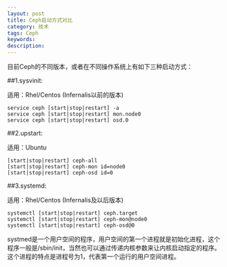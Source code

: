 ```yaml
---
layout: post
title: Ceph启动方式对比
category: 技术
tags: Ceph
keywords: 
description: 
---
```


目前Ceph的不同版本，或者在不同操作系统上有如下三种启动方式：

##1.sysvinit:  

适用：Rhel/Centos (Infernalis以前的版本)

	service ceph [start|stop|restart] -a     
	service ceph [start|stop|restart] mon.node0
	service ceph [start|stop|restart] osd.0

##2.upstart:  

适用：Ubuntu

	[start|stop|restart] ceph-all
	[start|stop|restart] ceph-mon id=node0
	[start|stop|restart] ceph-osd id=0

##3.systemd: 

适用：Rhel/Centos (Infernalis及以后版本)

	systemctl [start|stop|restart] ceph.target
	systemctl [start|stop|restart] ceph-mon@node0      
	systemctl [start|stop|restart] ceph-osd@0

systmed是一个用户空间的程序，用户空间的第一个进程就是初始化进程，这个程序一般是/sbin/init，当然也可以通过传递内核参数来让内核启动指定的程序。这个进程的特点是进程号为1，代表第一个运行的用户空间进程。


